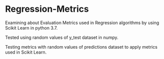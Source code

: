 # Regression-Metrics

Examining about Evaluation Metrics used in Regression algorithms by using Scikit Learn in python 3.7.

Tested using random values of y_test dataset in numpy.

Testing metrics with random values of predictions dataset to apply metrics used in Scikit Learn.
